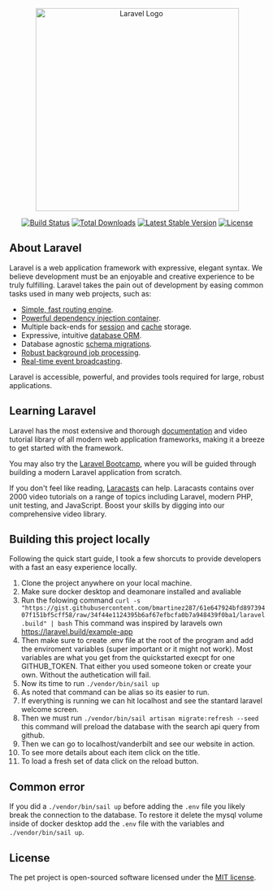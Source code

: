 <p align="center"><a href="https://laravel.com" target="_blank"><img src="https://raw.githubusercontent.com/laravel/art/master/logo-lockup/5%20SVG/2%20CMYK/1%20Full%20Color/laravel-logolockup-cmyk-red.svg" width="400" alt="Laravel Logo"></a></p>

<p align="center">
<a href="https://github.com/laravel/framework/actions"><img src="https://github.com/laravel/framework/workflows/tests/badge.svg" alt="Build Status"></a>
<a href="https://packagist.org/packages/laravel/framework"><img src="https://img.shields.io/packagist/dt/laravel/framework" alt="Total Downloads"></a>
<a href="https://packagist.org/packages/laravel/framework"><img src="https://img.shields.io/packagist/v/laravel/framework" alt="Latest Stable Version"></a>
<a href="https://packagist.org/packages/laravel/framework"><img src="https://img.shields.io/packagist/l/laravel/framework" alt="License"></a>
</p>

## About Laravel

Laravel is a web application framework with expressive, elegant syntax. We believe development must be an enjoyable and creative experience to be truly fulfilling. Laravel takes the pain out of development by easing common tasks used in many web projects, such as:

- [Simple, fast routing engine](https://laravel.com/docs/routing).
- [Powerful dependency injection container](https://laravel.com/docs/container).
- Multiple back-ends for [session](https://laravel.com/docs/session) and [cache](https://laravel.com/docs/cache) storage.
- Expressive, intuitive [database ORM](https://laravel.com/docs/eloquent).
- Database agnostic [schema migrations](https://laravel.com/docs/migrations).
- [Robust background job processing](https://laravel.com/docs/queues).
- [Real-time event broadcasting](https://laravel.com/docs/broadcasting).

Laravel is accessible, powerful, and provides tools required for large, robust applications.

## Learning Laravel

Laravel has the most extensive and thorough [documentation](https://laravel.com/docs) and video tutorial library of all modern web application frameworks, making it a breeze to get started with the framework.

You may also try the [Laravel Bootcamp](https://bootcamp.laravel.com), where you will be guided through building a modern Laravel application from scratch.

If you don't feel like reading, [Laracasts](https://laracasts.com) can help. Laracasts contains over 2000 video tutorials on a range of topics including Laravel, modern PHP, unit testing, and JavaScript. Boost your skills by digging into our comprehensive video library.

## Building this project locally

Following the quick start guide, I took a few shorcuts to provide developers with a fast an easy experience locally.

1. Clone the project anywhere on your local machine.
2. Make sure docker desktop and deamonare installed and avaliable
3. Run the folowing command `curl -s "https://gist.githubusercontent.com/bmartinez287/61e647924bfd89739407f151bf5cff58/raw/34f44e1124395b6af67efbcfa0b7a948439f0ba1/laravel.build" | bash`
This command was inspired by laravels own https://laravel.build/example-app
4. Then make sure to create .env file at the root of the program and add the enviroment variables (super important or it might not work). Most variables are what you get from the quickstarted execpt for one GITHUB_TOKEN. That either you used someone token or create your own. Without the authetication will fail.
5. Now its time to run `./vendor/bin/sail up`
6. As noted that command can be alias so its easier to run.
7. If everything is running we can hit localhost and see the stantard laravel welcome screen.
8. Then we must run `./vendor/bin/sail artisan migrate:refresh --seed` this command will preload the database with the search api query from github.
9. Then we can go to localhost/vanderbilt and see our website in action.
10. To see more details about each item click on the title.
11. To load a fresh set of data click on the reload button.

## Common error
If you did a `./vendor/bin/sail up` before adding the `.env` file you likely break the connection to the database. To restore it delete the mysql volume inside of docker desktop add the  `.env` file with the variables and `./vendor/bin/sail up`.

## License

The pet project is open-sourced software licensed under the [MIT license](https://opensource.org/licenses/MIT).
